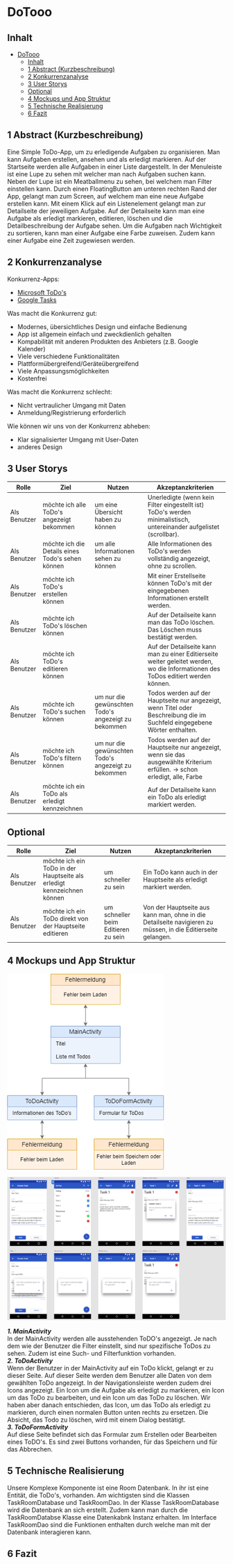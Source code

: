 # DoTooo

## Inhalt

- [DoTooo](#dotooo)
  - [Inhalt](#inhalt)
  - [1 Abstract (Kurzbeschreibung)](#1-abstract-kurzbeschreibung)
  - [2 Konkurrenzanalyse](#2-konkurrenzanalyse)
  - [3 User Storys](#3-user-storys)
  - [Optional](#optional)
  - [4 Mockups und App Struktur](#4-mockups-und-app-struktur)
  - [5 Technische Realisierung](#5-technische-realisierung)
  - [6 Fazit](#6-fazit)

## 1 Abstract (Kurzbeschreibung)

Eine Simple ToDo-App, um zu erledigende Aufgaben zu organisieren. Man kann Aufgaben erstellen, ansehen und als erledigt
markieren. Auf der Startseite werden alle Aufgaben in einer Liste dargestellt. In der Menuleiste ist eine Lupe zu sehen
mit welcher man nach Aufgaben suchen kann. Neben der Lupe ist ein Meatballmenu zu sehen, bei welchem man Filter
einstellen kann. Durch einen FloatingButton am unteren rechten Rand der App, gelangt man zum Screen, auf welchem man
eine neue Aufgabe erstellen kann. Mit einem Klick auf ein Listenelement gelangt man zur Detailseite der jeweiligen
Aufgabe. Auf der Detailseite kann man eine Aufgabe als erledigt markieren, editieren, löschen und die Detailbeschreibung
der Aufgabe sehen. Um die Aufgaben nach Wichtigkeit zu sortieren, kann man einer Aufgabe eine Farbe zuweisen. Zudem kann
einer Aufgabe eine Zeit zugewiesen werden.

## 2 Konkurrenzanalyse

Konkurrenz-Apps:

- [Microsoft ToDo's](https://play.google.com/store/apps/details?id=com.microsoft.todos&hl=de_CH&gl=US)
- [Google Tasks](https://play.google.com/store/apps/details?id=com.google.android.apps.tasks&hl=de_CH&gl=US)

Was macht die Konkurrenz gut:

- Modernes, übersichtliches Design und einfache Bedienung
- App ist allgemein einfach und zweckdienlich gehalten
- Kompabilität mit anderen Produkten des Anbieters (z.B. Google Kalender)
- Viele verschiedene Funktionalitäten
- Plattformübergreifend/Geräteübergreifend
- Viele Anpassungsmöglichkeiten
- Kostenfrei

Was macht die Konkurrenz schlecht:

- Nicht vertraulicher Umgang mit Daten
- Anmeldung/Registrierung erforderlich

Wie können wir uns von der Konkurrenz abheben:

- Klar signalisierter Umgang mit User-Daten
- anderes Design

## 3 User Storys

| Rolle        | Ziel                                             | Nutzen                                              | Akzeptanzkriterien                                                                                                                |
|--------------|--------------------------------------------------|-----------------------------------------------------|-----------------------------------------------------------------------------------------------------------------------------------|
| Als Benutzer | möchte ich alle ToDo's angezeigt bekommen        | um eine Übersicht haben zu können                   | Unerledigte (wenn kein Filter eingestellt ist) ToDo's werden minimalistisch, untereinander aufgelistet (scrollbar).               |
| Als Benutzer | möchte ich die Details eines Todo's sehen können | um alle Informationen sehen zu können               | Alle Informationen des ToDo's werden vollständig angezeigt, ohne zu scrollen.                                                     |
| Als Benutzer | möchte ich ToDo's erstellen können               |                                                     | Mit einer Erstellseite können ToDo's mit der eingegebenen Informationen erstellt werden.                                          |
| Als Benutzer | möchte ich ToDo's löschen können                 |                                                     | Auf der Detailseite kann man das ToDo löschen. Das Löschen muss bestätigt werden.                                                 |
| Als Benutzer | möchte ich ToDo's editieren können               |                                                     | Auf der Detailseite kann man zu einer Editierseite weiter geleitet werden, wo die Informationen des ToDos editiert werden können. |
| Als Benutzer | möchte ich ToDo's suchen können                  | um nur die gewünschten Todo's angezeigt zu bekommen | Todos werden auf der Hauptseite nur angezeigt, wenn Titel oder Beschreibung die im Suchfeld eingegebene Wörter enthalten.         |
| Als Benutzer | möchte ich ToDo's filtern können                 | um nur die gewünschten Todo's angezeigt zu bekommen | Todos werden auf der Hauptseite nur angezeigt, wenn sie das ausgewählte Kriterium erfüllen. -> schon erledigt, alle, Farbe        |
| Als Benutzer | möchte ich ein ToDo als erledigt kennzeichnen    |                                                     | Auf der Detailseite kann ein ToDo als erledigt markiert werden.                                                                   |

## Optional

| Rolle        | Ziel                                                                   | Nutzen                              | Akzeptanzkriterien                                                                                          |
|--------------|------------------------------------------------------------------------|-------------------------------------|-------------------------------------------------------------------------------------------------------------|
| Als Benutzer | möchte ich ein ToDo in der Hauptseite als erledigt kennzeichnen können | um schneller zu sein                | Ein ToDo kann auch in der Hauptseite als erledigt markiert werden.                                          |
| Als Benutzer | möchte ich ein ToDo direkt von der Hauptseite editieren                | um schneller beim Editieren zu sein | Von der Hauptseite aus kann man, ohne in die Detailseite navigieren zu müssen, in die Editierseite gelangen. |

## 4 Mockups und App Struktur

![App Struktur Beispiel](images/app-structure.png)

![Mockup Beispiel](images/mockup.png)

 ***1. MainActivity***</br>
 In der MainActivity werden alle ausstehenden ToDO's angezeigt. Je nach dem wie der Benutzer die Filter einstellt, sind nur spezifische ToDos zu sehen. Zudem ist eine Such- und Filterfunktion vorhanden.</br>
 ***2. ToDoActivity***</br>
 Wenn der Benutzer in der MainActivity auf ein ToDo klickt, gelangt er zu dieser Seite. Auf dieser Seite werden dem Benutzer alle Daten von dem gewählten ToDo angezeigt. In der Navigationsleiste werden zudem drei Icons angezeigt. Ein Icon um die Aufgabe als erledigt zu markieren, ein Icon um das ToDo zu bearbeiten, und ein Icon um das ToDo zu löschen. Wir haben aber danach entschieden, das Icon, um das ToDo als erledigt zu markieren, durch einen normalen Button unten rechts zu ersetzen. Die Absicht, das Todo zu löschen, wird mit einem Dialog bestätigt.</br>
 ***3. ToDoFormActivity***</br>
 Auf diese Seite befindet sich das Formular zum Erstellen oder Bearbeiten eines ToDO's. Es sind zwei Buttons vorhanden, für das Speichern und für das Abbrechen.</br>

## 5 Technische Realisierung

Unsere Komplexe Komponente ist eine Room Datenbank. In ihr ist eine Entität, die ToDo's, vorhanden. 
Am wichtigsten sind die Klassen TaskRoomDatabase und TaskRoomDao. In der Klasse TaskRoomDatabase wird die Datenbank an sich erstellt. Zudem kann man durch die TaskRoomDatabse Klasse eine Datenkabnk Instanz erhalten. Im Interface TaskRoomDao sind die Funktionen enthalten durch welche man mit der Datenbank interagieren kann.

## 6 Fazit
